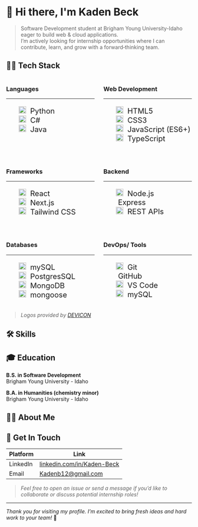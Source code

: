 
<link rel="stylesheet" type='text/css' href="https://cdn.jsdelivr.net/gh/devicons/devicon@latest/devicon.min.css" />
          
# 👋 Hi there, I'm **Kaden Beck**

> Software Development student at Brigham Young University-Idaho eager to build web & cloud applications.  
> I’m actively looking for internship opportunities where I can contribute, learn, and grow with a forward‑thinking team.

## 🧑‍💻 Tech Stack
<section style="display: grid; grid-template-columns: 1fr 1fr; grid-gap: 1.5rem; max-width: 800px">
    <div>
        <h3>Languages<hr></h3>
        <ul style="list-style: none; font-size: 20px">
            <li>
                <img src="https://cdn.jsdelivr.net/gh/devicons/devicon@latest/icons/python/python-original.svg"  
                title="Python" 
                alt="Python" 
                height="20" 
                width="20" /> 
                &nbsp;Python
            </li>
            <li>
                <img src="https://cdn.jsdelivr.net/gh/devicons/devicon@latest/icons/csharp/csharp-original.svg"  
                title="C#" 
                alt="C#" 
                height="20" 
                width="20" /> 
                &nbsp;C#
            </li>
            <li>
                <img src="https://cdn.jsdelivr.net/gh/devicons/devicon@latest/icons/java/java-original.svg"
                title="Java" 
                alt="Java" 
                height="20" 
                width="20" /> 
                &nbsp;Java
            </li>
        </ul>
    </div>
    <div>
        <h3>Web Development <hr></h3>
        <ul style="list-style: none; font-size: 20px">
            <li>
                <img src="https://cdn.jsdelivr.net/gh/devicons/devicon@latest/icons/html5/html5-original.svg" 
                title="HTML5" 
                alt="HTML5" 
                height="20" 
                width="20" /> 
                &nbsp;HTML5
            <li>
                <img src="https://cdn.jsdelivr.net/gh/devicons/devicon@latest/icons/css3/css3-original.svg" 
                title="CSS3" 
                alt="JavaScript" 
                height="20" 
                width="20" /> 
                &nbsp;CSS3
            </li>
            <li>
                <img src="https://cdn.jsdelivr.net/gh/devicons/devicon@latest/icons/javascript/javascript-original.svg" 
                title="JavaScript" 
                alt="JavaScript" 
                height="20" 
                width="20" /> 
                &nbsp;JavaScript (ES6+)
            </li>
            <li>
                <img src="https://cdn.jsdelivr.net/gh/devicons/devicon@latest/icons/typescript/typescript-original.svg"    
                title="TypeScript" 
                alt="TypeScript" 
                height="20" 
                width="20" /> 
                &nbsp;TypeScript
            </li>
        </ul>
    </div>
    <div>
        <h3>Frameworks<hr></h3>
        <ul style="list-style: none; font-size: 20px">
            <li>
                <img src="https://cdn.jsdelivr.net/gh/devicons/devicon@latest/icons/react/react-original.svg"
                title="React" 
                alt="React" 
                height="20" 
                width="20" />  
                &nbsp;React
            </li>
            <li>
                <img src="https://cdn.jsdelivr.net/gh/devicons/devicon@latest/icons/nextjs/nextjs-plain.svg" 
                title="Next.js" 
                alt="Next.js" 
                height="20" 
                width="20" />  
                &nbsp;Next.js
            </li>
            <li>
                <img src="https://cdn.jsdelivr.net/gh/devicons/devicon@latest/icons/tailwindcss/tailwindcss-original.svg" 
                title="Tailwind CSS" 
                alt="Tailwind CSS" 
                height="20" 
                width="20" />  
                &nbsp;Tailwind CSS
            </li>
        </ul>
    </div>
    <div>
        <h3>Backend<hr></h3> 
        <ul style="list-style: none; font-size: 20px">    
            <li>
                <img src="https://cdn.jsdelivr.net/gh/devicons/devicon@latest/icons/nodejs/nodejs-original.svg"
                title="Node.js" 
                alt="Node.js" 
                height="20" 
                width="20" />  
                &nbsp;Node.js
            </li>
            <li>
                <i class="devicon-express-original"></i>
                &nbsp;Express
            </li>
            <li>
                <img src="https://cdn.jsdelivr.net/gh/devicons/devicon@latest/icons/swagger/swagger-original.svg" 
                title="REST APIs" 
                alt="REST APIs" 
                height="20" 
                width="20" />  
                &nbsp;REST APIs
            </li>
        </ul>
    </div>
    <div>
        <h3>Databases<hr></h3>
        <ul style="list-style: none; font-size: 20px">    
            <li>
                <img src="https://cdn.jsdelivr.net/gh/devicons/devicon@latest/icons/mysql/mysql-original.svg" 
                title="mySQL" 
                alt="mySQL" 
                height="20" 
                width="20" />  
                &nbsp;mySQL
            </li>    
            <li>
                <img src="https://cdn.jsdelivr.net/gh/devicons/devicon@latest/icons/postgresql/postgresql-original.svg" 
                title="PostgresSQL" 
                alt="PostgresSQL" 
                height="20" 
                width="20" />  
                &nbsp;PostgresSQL
            </li>    
            <li>
                <img src="https://cdn.jsdelivr.net/gh/devicons/devicon@latest/icons/mongodb/mongodb-original.svg" 
                title="MongoDB" 
                alt="MongoDB" 
                height="20" 
                width="20" />  
                &nbsp;MongoDB
            </li>
                <li>
                <img src="https://cdn.jsdelivr.net/gh/devicons/devicon@latest/icons/mongoose/mongoose-original.svg" 
                title="mongoose" 
                alt="mongoose" 
                height="20" 
                width="20" />  
                &nbsp;mongoose
            </li>
        </ul>
    </div>
    <div>
        <h3>DevOps/ Tools<hr></h3>
        <ul style="list-style: none; font-size: 20px">
            <li>
                <img src="https://cdn.jsdelivr.net/gh/devicons/devicon@latest/icons/git/git-original.svg" 
                title="REST APIs" 
                alt="REST APIs" 
                height="20" 
                width="20" />  
                &nbsp;Git
            </li> 
            <li>
                <i class="devicon-github-original"></i>
                &nbsp;GitHub
            </li>
            <li>
                <img src="https://cdn.jsdelivr.net/gh/devicons/devicon@latest/icons/vscode/vscode-original.svg" 
                title="REST APIs" 
                alt="REST APIs" 
                height="20" 
                width="20" />  
                &nbsp;VS Code
            </li> 
            <li>
                <img src="https://cdn.jsdelivr.net/gh/devicons/devicon@latest/icons/mysql/mysql-original.svg" 
                title="REST APIs" 
                alt="REST APIs" 
                height="20" 
                width="20" />  
                &nbsp;mySQL
            </li> 
        </ul>
    </div>
</section>

> *Logos provided by [DEVICON](https://devicon.dev/)*

## 🛠️ Skills

## 🎓 Education

**B.S. in Software Development**  
  Brigham Young University - Idaho

**B.A. in Humanities (chemistry minor)**  
  Brigham Young University - Idaho

## 🧔‍♂️ About Me


## 🤝 Get In Touch

| Platform | Link |
|----------|------|
| LinkedIn | [linkedin.com/in/Kaden-Beck](https://linkedin.com/in/Kaden-Beck) |
| Email    | <Kadenb12@gmail.com> |


> *Feel free to open an issue or send a message if you’d like to collaborate or discuss potential internship roles!*

---

*Thank you for visiting my profile. I’m excited to bring fresh ideas and hard work to your team!* 🚀

